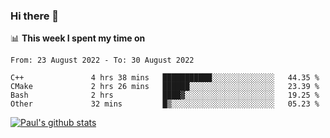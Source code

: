 ### Hi there 👋

📊 **This week I spent my time on**
<!--START_SECTION:waka-->

```text
From: 23 August 2022 - To: 30 August 2022

C++               4 hrs 38 mins   ███████████░░░░░░░░░░░░░░   44.35 %
CMake             2 hrs 26 mins   ██████░░░░░░░░░░░░░░░░░░░   23.39 %
Bash              2 hrs           ████▓░░░░░░░░░░░░░░░░░░░░   19.25 %
Other             32 mins         █▒░░░░░░░░░░░░░░░░░░░░░░░   05.23 %
```

<!--END_SECTION:waka-->


[![Paul's github stats](https://github-readme-stats.vercel.app/api?username=mickeyouyou&theme=dracula&show_icons=true)](https://github.com/anuraghazra/github-readme-stats)
